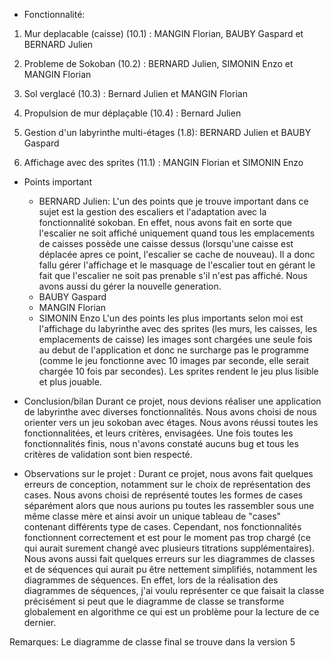 - Fonctionnalité:
1. Mur deplacable (caisse) (10.1) : MANGIN Florian, BAUBY Gaspard et BERNARD Julien

2. Probleme de Sokoban (10.2) : BERNARD Julien, SIMONIN Enzo et MANGIN Florian

3. Sol verglacé (10.3) : Bernard Julien et MANGIN Florian

4. Propulsion de mur déplaçable (10.4) : Bernard Julien

5. Gestion d'un labyrinthe multi-étages (1.8): BERNARD Julien et BAUBY Gaspard

6. Affichage avec des sprites (11.1) : MANGIN Florian et SIMONIN Enzo

- Points important 

    - BERNARD Julien:
L'un des points que je trouve important dans ce sujet est la gestion des escaliers et l'adaptation avec la 
fonctionnalité sokoban. En effet, nous avons fait en sorte que l'escalier ne soit affiché uniquement quand
tous les emplacements de caisses possède une caisse dessus (lorsqu'une caisse est déplacée apres ce point,
l'escalier se cache de nouveau). Il a donc fallu gérer l'affichage et le masquage de l'escalier tout en 
gérant le fait que l'escalier ne soit pas prenable s'il n'est pas affiché. Nous avons aussi du gérer la
nouvelle generation.
    - BAUBY Gaspard
    - MANGIN Florian
    - SIMONIN Enzo
L'un des points les plus importants selon moi est l'affichage du labyrinthe avec des sprites (les murs, les caisses, les emplacements 
de caisse) les images sont chargées une seule fois au debut de l'application et donc ne surcharge pas le programme (comme le jeu fonctionne
avec 10 images par seconde, elle serait chargée 10 fois par secondes). Les sprites rendent le jeu plus lisible et plus jouable.




- Conclusion/bilan
Durant ce projet, nous devions réaliser une application de labyrinthe avec diverses fonctionnalités. 
Nous avons choisi de nous orienter vers un jeu sokoban avec étages. Nous avons réussi toutes les fonctionnalitées, et
leurs critères, envisagées. Une fois toutes les fonctionnalités finis, nous n'avons constaté aucuns bug et tous les
critères de validation sont bien respecté.
- Observations sur le projet :
Durant ce projet, nous avons fait quelques erreurs de conception, notamment sur le choix de représentation des cases.
Nous avons choisi de représenté toutes les formes de cases séparément alors que nous aurions pu toutes les rassembler
sous une même classe mère et ainsi avoir un unique tableau de "cases" contenant différents type de cases. 
Cependant, nos fonctionnalités fonctionnent correctement et est pour le moment pas trop chargé (ce qui aurait surement
changé avec plusieurs titrations supplémentaires).
Nous avons aussi fait quelques erreurs sur les diagrammes de classes et de séquences qui aurait pu être nettement 
simplifiés, notamment les diagrammes de séquences. En effet, lors de la réalisation des diagrammes de séquences,
j'ai voulu représenter ce que faisait la classe précisément si peut que le diagramme de classe se transforme globalement
en algorithme ce qui est un problème pour la lecture de ce dernier.





Remarques:
Le diagramme de classe final se trouve dans la version 5